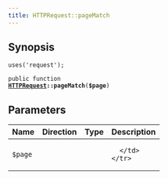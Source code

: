 ```yaml
---
title: HTTPRequest::pageMatch
---
```


## Synopsis

<code>uses('request');</code>

<code>public function <b><a href="HTTPRequest">HTTPRequest</a>::pageMatch</b>(<b>$page</b>)</code>

## Parameters

<table>
  <thead>
    <tr>
      <th>Name</th>
      <th>Direction</th>
      <th>Type</th>
      <th>Description</th>
    </tr>
  </thead>
  <tbody>
    <tr>
      <td><code>$page</code>
      <td><i></i></td>
      <td></td>
      <td>

      </td>
    </tr>
  </tbody>
</table>

